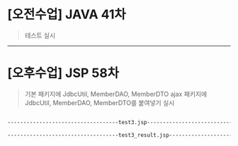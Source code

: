 # [오전수업] JAVA 41차

> 테스트 실시

---

# [오후수업] JSP 58차

> 기본 패키지에 JdbcUtil, MemberDAO, MemberDTO ajax 패키지에 JdbcUtil, MemberDAO, MemberDTO를 붙여넣기 실시
```jsp

-----------------------------------test3.jsp-----------------------------------

-----------------------------------test3_result.jsp-----------------------------------
